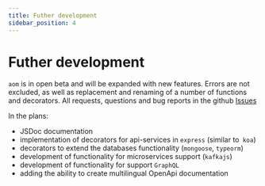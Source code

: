```yaml
---
title: Futher development
sidebar_position: 4
---
```


# Futher development

`aom` is in open beta and will be expanded with new features. Errors are not excluded, as well
as replacement and renaming of a number of functions and decorators. All requests, questions and
bug reports in the github [Issues](https://github.com/scarych/aom/issues)

In the plans:

- JSDoc documentation
- implementation of decorators for api-services in `express` (similar to` koa`)
- decorators to extend the databases functionality (`mongoose`, `typeorm`)
- development of functionality for microservices support (`kafkajs`)
- development of functionality for support `GraphQL`
- adding the ability to create multilingual OpenApi documentation
